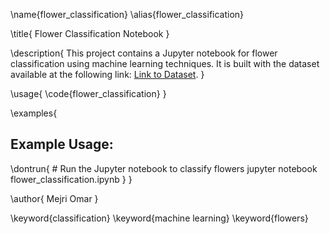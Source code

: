 \name{flower_classification}
\alias{flower_classification}

\title{
  Flower Classification Notebook
}

\description{
  This project contains a Jupyter notebook for flower classification using machine learning techniques. 
  It is built with the dataset available at the following link: [Link to Dataset]([https://www.example.com/dataset](https://www.kaggle.com/datasets/alxmamaev/flowers-recognition)).
}

\usage{
  \code{flower_classification}
}

\examples{
  ## Example Usage:
  \dontrun{
    # Run the Jupyter notebook to classify flowers
    jupyter notebook flower_classification.ipynb
  }
}

\author{
  Mejri Omar
}

\keyword{classification}
\keyword{machine learning}
\keyword{flowers}
